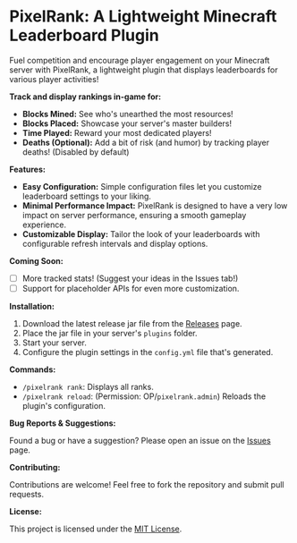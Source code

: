 # PixelRank: A Lightweight Minecraft Leaderboard Plugin

Fuel competition and encourage player engagement on your Minecraft server with PixelRank, a lightweight plugin that displays leaderboards for various player activities!  

**Track and display rankings in-game for:**

* **Blocks Mined:** See who's unearthed the most resources!
* **Blocks Placed:** Showcase your server's master builders!
* **Time Played:** Reward your most dedicated players!
* **Deaths (Optional):**  Add a bit of risk (and humor) by tracking player deaths! (Disabled by default)

**Features:**

* **Easy Configuration:**  Simple configuration files let you customize leaderboard settings to your liking.
* **Minimal Performance Impact:**  PixelRank is designed to have a very low impact on server performance, ensuring a smooth gameplay experience. 
* **Customizable Display:** Tailor the look of your leaderboards with configurable refresh intervals and display options.

**Coming Soon:**

*  [ ] More tracked stats! (Suggest your ideas in the Issues tab!)
*  [ ] Support for placeholder APIs for even more customization.

**Installation:**

1. Download the latest release jar file from the [Releases](https://github.com/CodeZhangBorui/PixelRank/releases) page.
2. Place the jar file in your server's `plugins` folder.
3. Start your server.
4. Configure the plugin settings in the `config.yml` file that's generated.

**Commands:**

* `/pixelrank rank`: Displays all ranks.
* `/pixelrank reload`: (Permission: OP/`pixelrank.admin`) Reloads the plugin's configuration.

**Bug Reports & Suggestions:**

Found a bug or have a suggestion? Please open an issue on the [Issues](https://github.com/CodeZhangBorui/PixelRank/issues) page.

**Contributing:**

Contributions are welcome! Feel free to fork the repository and submit pull requests. 

**License:**

This project is licensed under the [MIT License](https://opensource.org/license/MIT).

